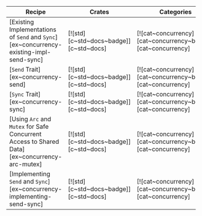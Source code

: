 | Recipe | Crates | Categories |
|--------|--------|------------|
| [Existing Implementations of `Send` and `Sync`][ex~concurrency-existing-impl-send-sync] | [![std][c~std~docs~badge]][c~std~docs] | [![cat~concurrency][cat~concurrency~badge]][cat~concurrency] |
| [`Send` Trait][ex~concurrency-send] | [![std][c~std~docs~badge]][c~std~docs] | [![cat~concurrency][cat~concurrency~badge]][cat~concurrency] |
| [`Sync` Trait][ex~concurrency-sync] | [![std][c~std~docs~badge]][c~std~docs] | [![cat~concurrency][cat~concurrency~badge]][cat~concurrency] |
| [Using `Arc` and `Mutex` for Safe Concurrent Access to Shared Data][ex~concurrency-arc-mutex] | [![std][c~std~docs~badge]][c~std~docs] | [![cat~concurrency][cat~concurrency~badge]][cat~concurrency] |
| [Implementing `Send` and `Sync`][ex~concurrency-implementing-send-sync] | [![std][c~std~docs~badge]][c~std~docs] | [![cat~concurrency][cat~concurrency~badge]][cat~concurrency] |
